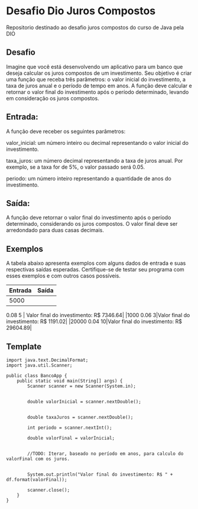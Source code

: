 # Desafio Dio Juros Compostos
Repositorio destinado ao desafio juros compostos do curso de Java pela DIO

## Desafio
Imagine que você está desenvolvendo um aplicativo para um banco que deseja calcular os juros compostos de um investimento. Seu objetivo é criar uma função que receba três parâmetros: o valor inicial do investimento, a taxa de juros anual e o período de tempo em anos. A função deve calcular e retornar o valor final do investimento após o período determinado, levando em consideração os juros compostos.

## Entrada:
A função deve receber os seguintes parâmetros:

valor_inicial: um número inteiro ou decimal representando o valor inicial do investimento.

taxa_juros: um número decimal representando a taxa de juros anual. Por exemplo, se a taxa for de 5%, o valor passado será 0.05.

periodo: um número inteiro representando a quantidade de anos do investimento.

## Saída:
A função deve retornar o valor final do investimento após o período determinado, considerando os juros compostos. O valor final deve ser arredondado para duas casas decimais.

## Exemplos
A tabela abaixo apresenta exemplos com alguns dados de entrada e suas respectivas saídas esperadas. Certifique-se de testar seu programa com esses exemplos e com outros casos possíveis.

| Entrada	| Saída |
|---|---|
|5000
0.08
5 | Valor final do investimento: R$ 7346.64|
|1000
0.06
3|Valor final do investimento: R$ 1191.02|
|20000
0.04
10|Valor final do investimento: R$ 29604.89|

## Template
```
import java.text.DecimalFormat;
import java.util.Scanner;

public class BancoApp {
    public static void main(String[] args) {
        Scanner scanner = new Scanner(System.in);
        
   
        double valorInicial = scanner.nextDouble();
        
     
        double taxaJuros = scanner.nextDouble();
        
        int periodo = scanner.nextInt();
        
        double valorFinal = valorInicial;

        
        //TODO: Iterar, baseado no período em anos, para calculo do valorFinal com os juros.


        System.out.println("Valor final do investimento: R$ " + df.format(valorFinal));
        
        scanner.close();
    }
}
```